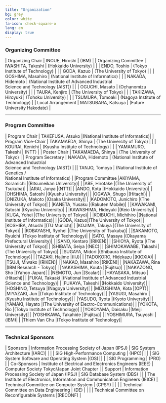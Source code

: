 ```yaml
---
title: "Organization"
bg: grey
color: white
fa-icon: check-square-o
lang: en
display: true
---
```


### Organizing Committee

| Organizing Chair | INOUE, Hiroshi | (IBM) | 
| Organizing Committee | IWASHITA, Takeshi | (Hokkaido University) |
| | ENDO, Toshio | (Tokyo Institute of Technology) |
| | GODA, Kazuo | (The University of Tokyo) |
| | GOSHIMA, Masahiro | (National Institute of Informatics) |
| | NAKADA, Hidemoto | (National Institute of Advanced Industrial<br/> Science and Technology (AIST)) |
| | OGUCHI, Masato | (Ochanomizu University) |
| | TAURA, Kenjiro | (The University of Tokyo) |
| | TAKIZAWA, Hiroyuki | (Tohoku University) |
| | TSUMURA, Tomoaki | (Nagoya Institute of Technology) |
| Local Arrangement | MATSUBARA, Katsuya | (Future University Hakodate) |

---

### Program Committee

| Program Chair | TAKEFUSA, Atsuko |(National Institute of Informatics)|
| Program Vice-Chair | TAKAMAEDA, Shinya | (The University of Tokyo) |
| |   KOURAI, Kenichi | (Kyushu Institute of Technology) |
| |   YAMAMURO, Takeshi | (NTT) |
| Poster Chair |  TAKAMAEDA, Shinya | (The University of Tokyo) |
| Program Secretary | NAKADA, Hidemoto | (National Institute of Advanced Industrial<br/> Science and Technology (AIST)) |
||   TANJO, Tomoya | (National Institute of Genetics /<br/> National Institute of Informatics) |
|Program Committee |AKIYAMA, Soramichi |(Ritsumeikan University)|
| |ABE, Hirotake |(The University of Tsukuba)|
| |ARAI, Junya |(NTT)|
| |ANDO, Kota |(Hokkaido University)|
| |OHSHIMA, Satoshi |(Kyushu University)|
| |OGAWA, Shugo |(Hitachi)|
| |ONIZUKA, Makoto |(Osaka University)|
| |KADOMOTO, Junichiro |(The University of Tokyo)|
| |KANETA, Yusaku |(Rakuten Mobile)|
| |KAWAKAMI, Satoshi |(Kyushu University)|
| |KAWASHIMA, Hideyuki |(Keio University)|
| |KUGA, Yohei |(The University of Tokyo)|
| |KOIBUCHI, Michihiro |(National Institute of Informatics)|
| |GODA, Kazuo|(The University of Tokyo)|
| |KOSHIBA, Atsushi |(TU Munich)|
| |KOJIMA, Takuya |(The University of Tokyo)|
| |KOBAYASHI, Ryohei |(The University of Tsukuba)|
| |SAKAMOTO, Ryuichi |(Tokyo Institute of Technology)|
| |SATO, Masaya |(Okayama Prefectural University)|
| |SANO, Kentaro |(RIKEN)|
| |SHIOYA, Ryota |(The University of Tokyo)|
| |SHIBATA, Seiya |(NEC)|
| |SHIMOKAWABE, Takashi |(The University of Tokyo)|
| |SUGAYA, Midori |(Shibaura Institute of Technology)|
| |TAZAKI, Hajime |(IIJ)|
| |TADOKORO, Hidekazu |(KIOXIA)|
| |TSUJI, Miwako |(RIKEN)|
| |NAKAO, Masahiro |(RIKEN)|
| |NAKAZAWA, Rina |(IBM Research - Tokyo)|
| |NAKASHIMA, Kouta |(Fujitsu)|
| |NAKAZONO, Sho |(Yahoo Japan)|
| |NEMOTO, Jun |(Scalar)|
| |HAYASAKA, Mitsuo |(Hitachi)|
| |FUKAI, Takaaki |(National Institute of Advanced Industrial Science and Technology)|
| |FUKAYA, Takeshi |(Hokkaido University)|
| |HOSHINO, Tetsuya |(Nagoya University)|
| |MIZUSHIMA, Kota |(OPT)|
| |MIYAZAKI, Jun |(Tokyo Institute of Technology)|
| |YASUGI, Masahiro |(Kyushu Institute of Technology)|
| |YASUDO, Ryota |(Kyoto University)|
| |YAMAKI, Hayato |(The University of Electro-Communications)|
| |YOKOTA, Rio |(Tokyo Institute of Technology)|
| |YOKOYAMA, Daisaku |(Meiji University)|
| |YOSHIKAWA, Takahide |(Fujitsu)|
| |YOSHIMURA, Tsuyoshi |(IBM)|
| |Thiem Van Chu |(Tokyo Institute of Technology)|



---
### Technical Sponsors

<!-- 
|主催	|(社) 情報処理学会|	システム・アーキテクチャ研究会|(ARC)|
| | |ハイパフォーマンスコンピューティング研究会	|(HPC)|
| | |システムソフトウェアとオペレーティング・システム研究会	|(OS)|
| | |プログラミング研究会	|(PRO)|
|共催	|IEEE|	Computer Society Tokyo/Japan Joint Chapter| |	
|協賛|	(社) 情報処理学会|	データベースシステム研究会	|(DBS)|
|| 電子情報通信学会| コンピュータシステム研究専門委員会	|(CPSY)|
|| |データ工学研究専門委員会	|(DE)|
|| |リコンフィギャラブルシステム研究専門委員会	|(RECONF)|

-->

| Sponsors	| Information Processing Society of Japan (IPSJ) | SIG System Architecture	|(ARC)| 
| | | SIG High-Performance Computing	| (HPC)| 
| | | SIG System Software and Operating System	|(OS)|
| | | SIG Programming	| (PRO) |
| Co-Sponsors | Institute of Electrical and Electronics Engineers (IEEE) | Computer Society Tokyo/Japan Joint Chapter	| 
| Support     | Information Processing Society of Japan (IPSJ) |	SIG Database System	(DBS) |
| | The Institute of Electronics, Information and Communication Engineers (IEICE) | Technical Committee on Computer System	| (CPSY) |
| | | Technical Committee on Data Engineering	| (DE) |
| | | Technical Committee on Reconfigurable Systems |(RECONF) |